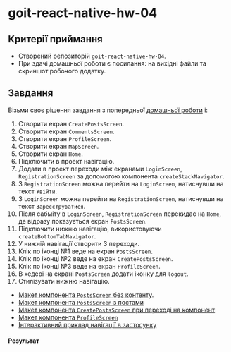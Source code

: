 # goit-react-native-hw-04

## Критерії приймання

- Створений репозиторій `goit-react-native-hw-04`.
- При здачі домашньої роботи є посилання: на вихідні файли та скриншот робочого додатку.

## Завдання

Візьми своє рішення завдання з попередньої
[домашньої роботи](https://github.com/savchyndd/goit-react-native-hw-03) і:

1. Створити екран `CreatePostsScreen`.
2. Створити екран `CommentsScreen`.
3. Створити екран `ProfileScreen`.
4. Створити екран `MapScreen`.
5. Створити екран `Home`.
6. Підключити в проект навігацію.
7. Додати в проект переходи між екранами `LoginScreen`, `RegistrationScreen` за допомогою компонента
   `createStackNavigator`.
8. З `RegistrationScreen` можна перейти на `LoginScreen`, натиснувши на текст `Увійти`.
9. З `LoginScreen` можна перейти на `RegistrationScreen`, натиснувши на текст `Зареєструватися`.
10. Після сабміту в `LoginScreen`, `RegistrationScreen` перекидає на `Home`, де відразу показується
    екран `PostsScreen`.
11. Підключити нижню навігацію, використовуючи `createBottomTabNavigator`.
12. У нижній навігації створити 3 переходи.
13. Клік по іконці №1 веде на екран `PostsScreen`.
14. Клік по іконці №2 веде на екран `CreatePostsScreen`.
15. Клік по іконці №3 веде на екран `ProfileScreen`.
16. В хедері на екрані `PostsScreen` додати іконку для `logout`.
17. Стилізувати нижню навігацію.

- [Макет компонента `PostsScreen` без контенту](<https://www.figma.com/file/YqWLNarVE4x1zkXa6PYJfi/Homework-(Copy)-(Copy)?node-id=12-47>).
- [Макет компонента `PostsScreen` з постами](<https://www.figma.com/file/YqWLNarVE4x1zkXa6PYJfi/Homework-(Copy)-(Copy)?node-id=36-86&t=zLy5KtBgsPgUDWY3-0>)
- [Макет компонента `CreatePostsScreen` при переході на компонент](<https://www.figma.com/file/YqWLNarVE4x1zkXa6PYJfi/Homework-(Copy)-(Copy)?node-id=36-13&t=4MUcNtbjSdtiKXV7-0>)
- [Макет компонента `ProfileScreen`](<https://www.figma.com/file/YqWLNarVE4x1zkXa6PYJfi/Homework-(Copy)-(Copy)?node-id=36-13&t=kFkFeqKaLVknGboO-0>)
- [Інтерактивний приклад навігації в застосунку](<https://www.figma.com/file/YqWLNarVE4x1zkXa6PYJfi/Homework-(Copy)-(Copy)?node-id=36-86&t=YKQMU635gnlpvN39-0>)

#### Результат
